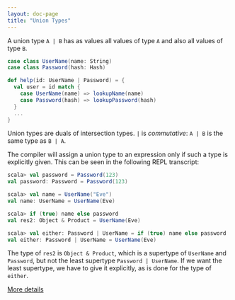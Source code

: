 ```yaml
---
layout: doc-page
title: "Union Types"
---
```


A union type `A | B` has as values all values of type `A` and also all values of type `B`.


```scala
case class UserName(name: String)
case class Password(hash: Hash)

def help(id: UserName | Password) = {
  val user = id match {
    case UserName(name) => lookupName(name)
    case Password(hash) => lookupPassword(hash)
  }
  ...
}
```

Union types are duals of intersection types. `|` is _commutative_:
`A | B` is the same type as `B | A`.

The compiler will assign a union type to an expression only if such a
type is explicitly given. This can be seen in the following REPL transcript:

```scala
scala> val password = Password(123)
val password: Password = Password(123)

scala> val name = UserName("Eve")
val name: UserName = UserName(Eve)

scala> if (true) name else password
val res2: Object & Product = UserName(Eve)

scala> val either: Password | UserName = if (true) name else password
val either: Password | UserName = UserName(Eve)
```

The type of `res2` is `Object & Product`, which is a supertype of
`UserName` and `Password`, but not the least supertype `Password |
UserName`.  If we want the least supertype, we have to give it
explicitly, as is done for the type of `either`.

[More details](./union-types-spec.md)
